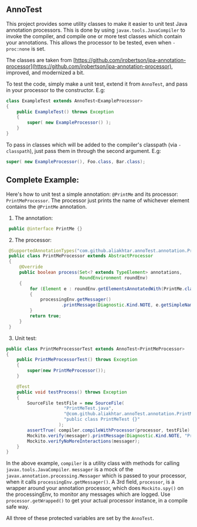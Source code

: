 ## AnnoTest

This project provides some utility classes to make it easier to
 unit test Java annotation processors. This is done by using
 `javax.tools.JavaCompiler` to invoke the compiler, and compile one or more test
 classes which contain your annotations. This allows the
 processor to be tested, even when `-proc:none` is set.

 The classes are taken from
 [https://github.com/irobertson/jpa-annotation-processor](https://github.com/irobertson/jpa-annotation-processor),
 improved, and modernized a bit.

 To test the code, simply make a unit test, extend it from `AnnoTest`, and pass in
 your processor to the constructor. E.g:

```java
class ExampleTest extends AnnoTest<ExampleProcessor>
{
    public ExampleTest() throws Exception
    {
        super( new ExampleProcessor() );
    }
}
```

To pass in classes which will be added to the compiler's classpath
(via `-classpath`), just pass them in through the second argument. E.g:

```java
super( new ExampleProcessor(), Foo.class, Bar.class);
```

## Complete Example:

 Here's how to unit test a simple annotation: `@PrintMe`
 and its processor: `PrintMeProcessor`. The processor just prints the
 name of whichever element contains the `@PrintMe` annotation.


1) The annotation:

```java
 public @interface PrintMe {}
```

2) The processor:

```java
 @SupportedAnnotationTypes("com.github.aliakhtar.annoTest.annotation.PrintMe")
 public class PrintMeProcessor extends AbstractProcessor
 {
     @Override
     public boolean process(Set<? extends TypeElement> annotations,
                            RoundEnvironment roundEnv)
     {
         for (Element e : roundEnv.getElementsAnnotatedWith(PrintMe.class))
         {
             processingEnv.getMessager()
                     .printMessage(Diagnostic.Kind.NOTE, e.getSimpleName().toString());
         }
         return true;
     }
 }
```

3) Unit test:

```java
public class PrintMeProcessorTest extends AnnoTest<PrintMeProcessor>
{
    public PrintMeProcessorTest() throws Exception
    {
        super(new PrintMeProcessor());
    }

    @Test
    public void testProcess() throws Exception
    {
        SourceFile testFile = new SourceFile(
                      "PrintMeTest.java",
                      "@com.github.aliakhtar.annoTest.annotation.PrintMe",
                      "public class PrintMeTest {}"
                    );
        assertTrue( compiler.compileWithProcessor(processor, testFile) );
        Mockito.verify(messager).printMessage(Diagnostic.Kind.NOTE, "PrintMeTest");
        Mockito.verifyNoMoreInteractions(messager);
    }
}
```

In the above example, `compiler` is a utility class with methods for calling
`javax.tools.JavaCompiler`. `messager` is a mock of the
`javax.annotation.processing.Messager` which is passed to your processor,
 when it calls `processingEnv.getMessager()`. A 3rd field,
`processor`, is a wrapper around your annotation processor, which does
`Mockito.spy()` on the processingEnv, to monitor any messages which are logged.
 Use `processor.getWrapped()` to get your actual processor instance, in a
 compile safe way.

All three of these protected variables are set by the `AnnoTest`.